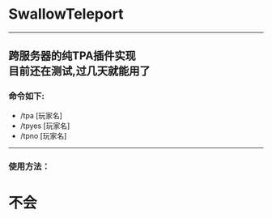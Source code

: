 # SwallowTeleport

---
跨服务器的纯TPA插件实现  
目前还在测试,过几天就能用了  
---
### 命令如下:
- /tpa [玩家名]
- /tpyes [玩家名]
- /tpno [玩家名]

---
### 使用方法：
# 不会